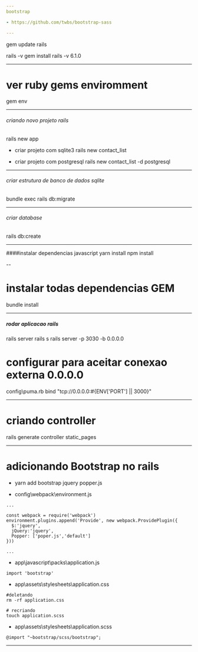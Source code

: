 ```yaml
---
bootstrap

- https://github.com/twbs/bootstrap-sass

---
```

gem update rails

rails -v
gem install rails -v 6.1.0

---
# ver ruby gems enviromment

gem env

---

###### criando novo projeto rails
rails new app

- criar projeto com sqlite3
rails new contact_list

- criar projeto com postgresql
rails new contact_list -d postgresql

---
###### criar estrutura de banco de dados sqlite
bundle exec rails db:migrate

--- 
###### criar database
rails db:create

---
####instalar dependencias javascript
yarn install
npm install

--
# instalar todas dependencias GEM
bundle install 

---
##### rodar aplicacao rails
rails server
rails s
rails server -p 3030 -b 0.0.0.0 

# configurar para aceitar conexao externa 0.0.0.0
config\puma.rb
bind "tcp://0.0.0.0:#{ENV['PORT'] || 3000}"

---

# criando controller
rails generate controller static_pages

---
# adicionando Bootstrap no rails
- yarn add bootstrap jquery popper.js

- config\webpack\environment.js
```
...

const webpack = require('webpack')
environment.plugins.append('Provide', new webpack.ProvidePlugin({
  $:'jquery',
  jQuery:'jquery',
  Popper: ['poper.js','default']
}))

...
```

- app\javascript\packs\application.js
```
import 'bootstrap'
```

- app\assets\stylesheets\application.css
```
#deletando
rm -rf application.css

# recriando
touch application.scss
```

- app\assets\stylesheets\application.scss
``` 
@import "~bootstrap/scss/bootstrap";
```
---